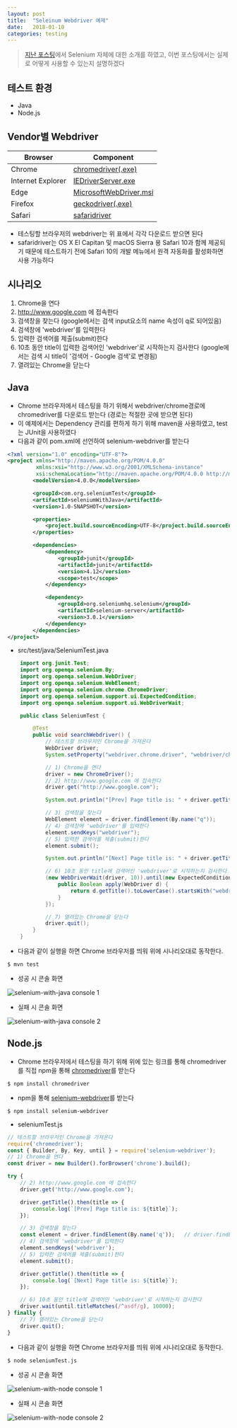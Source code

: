 ```yaml
---
layout: post
title:  "Seleinum Webdriver 예제"
date:   2018-01-10
categories: testing
---
```


> [지난 포스팅](https://github.com/pinkstarfish/pinkstarfish.github.io/blob/master/posts/testing/2018/01/10/what-is-selenium-webdriver.md)에서 Selenium 자체에 대한 소개를 하였고, 이번 포스팅에서는 실제로 어떻게 사용할 수 있는지 설명하겠다

## 테스트 환경
* Java
* Node.js

## Vendor별 Webdriver

|Browser|Component|
|-------|---------|
|Chrome|[chromedriver(.exe)](http://chromedriver.storage.googleapis.com/index.html)|
|Internet Explorer|[IEDriverServer.exe](http://selenium-release.storage.googleapis.com/index.html)|
|Edge|[MicrosoftWebDriver.msi](https://developer.microsoft.com/en-us/microsoft-edge/tools/webdriver/)|
|Firefox|[geckodriver(.exe)](https://github.com/mozilla/geckodriver/releases/)|
|Safari|[safaridriver](https://developer.apple.com/library/content/releasenotes/General/WhatsNewInSafari/Articles/Safari_10_0.html#//apple_ref/doc/uid/TP40014305-CH11-DontLinkElementID_28)|

* 테스팅할 브라우저의 webdriver는 위 표에서 각각 다운로드 받으면 된다
* safaridriver는 OS X El Capitan 및 macOS Sierra 용 Safari 10과 함께 제공되기 때문에 테스트하기 전에 Safari 10의 개발 메뉴에서 원격 자동화를 활성화하면 사용 가능하다

## 시나리오
1. Chrome을 연다
1. http://www.google.com 에 접속한다
1. 검색창을 찾는다 (google에서는 검색 input요소의 name 속성이 q로 되어있음)
1. 검색창에 'webdriver'를 입력한다
1. 입력한 검색어를 제출(submit)한다
1. 10초 동안 title이 입력한 검색어인 'webdriver'로 시작하는지 검사한다 (google에서는 검색 시 title이 '검색어 - Google 검색'로 변경됨)
1. 열려있는 Chrome을 닫는다

## Java
* Chrome 브라우저에서 테스팅을 하기 위해서 webdriver/chrome경로에 chromedriver를 다운로드 받는다 (경로는 적절한 곳에 받으면 된다)
* 이 예제에서는 Dependency 관리를 편하게 하기 위해 maven을 사용하였고, test는 JUnit을 사용하였다
* 다음과 같이 pom.xml에 선언하여 selenium-webdriver를 받는다

```xml
<?xml version="1.0" encoding="UTF-8"?>
<project xmlns="http://maven.apache.org/POM/4.0.0"
         xmlns:xsi="http://www.w3.org/2001/XMLSchema-instance"
         xsi:schemaLocation="http://maven.apache.org/POM/4.0.0 http://maven.apache.org/xsd/maven-4.0.0.xsd">
        <modelVersion>4.0.0</modelVersion>

        <groupId>com.org.seleniumTest</groupId>
        <artifactId>seleniumWithJava</artifactId>
        <version>1.0-SNAPSHOT</version>

        <properties>
            <project.build.sourceEncoding>UTF-8</project.build.sourceEncoding>
        </properties>

        <dependencies>
            <dependency>
                <groupId>junit</groupId>
                <artifactId>junit</artifactId>
                <version>4.12</version>
                <scope>test</scope>
            </dependency>

            <dependency>
                <groupId>org.seleniumhq.selenium</groupId>
                <artifactId>selenium-server</artifactId>
                <version>3.0.1</version>
            </dependency>
        </dependencies>
</project>
```
* src/test/java/SeleniumTest.java
```java
    import org.junit.Test;
    import org.openqa.selenium.By;
    import org.openqa.selenium.WebDriver;
    import org.openqa.selenium.WebElement;
    import org.openqa.selenium.chrome.ChromeDriver;
    import org.openqa.selenium.support.ui.ExpectedCondition;
    import org.openqa.selenium.support.ui.WebDriverWait;

    public class SeleniumTest {

        @Test
        public void searchWebdriver() {
            // 테스트할 브라우저인 Chrome을 가져온다
            WebDriver driver;
            System.setProperty("webdriver.chrome.driver", "webdriver/chrome/chromedriver");

            // 1) Chrome을 연다
            driver = new ChromeDriver();
            // 2) http://www.google.com 에 접속한다
            driver.get("http://www.google.com");

            System.out.println("[Prev] Page title is: " + driver.getTitle());

            // 3) 검색창을 찾는다
            WebElement element = driver.findElement(By.name("q"));
            // 4) 검색창에 'webdriver'를 입력한다
            element.sendKeys("webdriver");
            // 5) 입력한 검색어를 제출(submit)한다
            element.submit();

            System.out.println("[Next] Page title is: " + driver.getTitle());

            // 6) 10초 동안 title에 검색어인 'webdriver'로 시작하는지 검사한다
            (new WebDriverWait(driver, 10)).until(new ExpectedCondition<Boolean>() {
                public Boolean apply(WebDriver d) {
                    return d.getTitle().toLowerCase().startsWith("webdriver");
                }
            });

            // 7) 열려있는 Chrome을 닫는다
            driver.quit();
        }
    }
```
* 다음과 같이 실행을 하면 Chrome 브라우저를 띄워 위에 시나리오대로 동작한다.
```
$ mvn test
```
* 성공 시 콘솔 화면

![selenium-with-java console 1](/assets/img/testing/selenium-with-java.1.png)

* 실패 시 콘솔 화면

![selenium-with-java console 2](/assets/img/testing/selenium-with-java.2.png)


## Node.js
* Chrome 브라우저에서 테스팅을 하기 위해 위에 있는 링크를 통해 chromedriver를 직접 npm을 통해 [chromedriver](https://www.npmjs.com/package/chromedriver)를 받는다
```
$ npm install chromedriver
```
* npm을 통해 [selenium-webdriver](https://www.npmjs.com/package/selenium-webdriver)를 받는다
```
$ npm install selenium-webdriver
```
* seleniumTest.js

```javascript
// 테스트할 브라우저인 Chrome을 가져온다
require('chromedriver');
const { Builder, By, Key, until } = require('selenium-webdriver');
// 1) Chrome을 연다
const driver = new Builder().forBrowser('chrome').build();

try {
    // 2) http://www.google.com 에 접속한다
    driver.get('http://www.google.com');

    driver.getTitle().then(title => {
        console.log(`[Prev] Page title is: ${title}`);
    });

    // 3) 검색창을 찾는다
    const element = driver.findElement(By.name('q'));   // driver.findElement(By.name('q')).sendKeys('webdriver', Key.RETURN); 와 동일
    // 4) 검색창에 'webdriver'를 입력한다
    element.sendKeys('webdriver');
    // 5) 입력한 검색어를 제출(submit)한다
    element.submit();

    driver.getTitle().then(title => {
        console.log(`[Next] Page title is: ${title}`);
    });

    // 6) 10초 동안 title에 검색어인 'webdriver'로 시작하는지 검사한다
    driver.wait(until.titleMatches(/^asdf/g), 10000);
} finally {
    // 7) 열려있는 Chrome을 닫는다
    driver.quit();
}
```

* 다음과 같이 실행을 하면 Chrome 브라우저를 띄워 위에 시나리오대로 동작한다.
```
$ node seleniumTest.js
```
* 성공 시 콘솔 화면

![selenium-with-node console 1](/assets/img/testing/selenium-with-node.1.png)

* 실패 시 콘솔 화면

![selenium-with-node console 2](/assets/img/testing/selenium-with-node.2.png)

